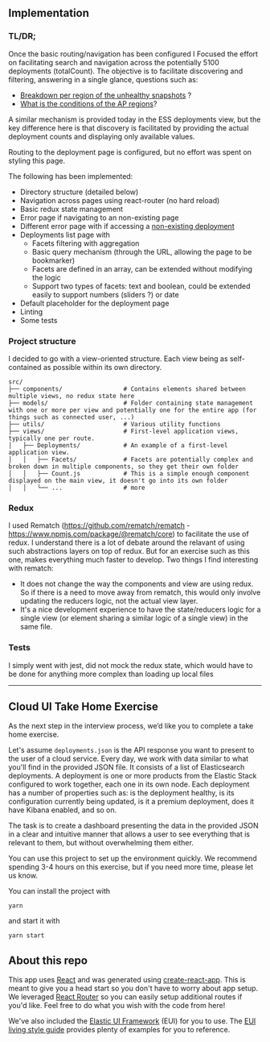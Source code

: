 ## Implementation

### TL/DR;

Once the basic routing/navigation has been configured I Focused the effort on facilitating search and navigation across the potentially 5100 deployments (totalCount). The objective is to facilitate discovering and filtering, answering in a single glance, questions such as:

- [Breakdown per region of the unhealthy snapshots](http://localhost:3000/deployments?q=%7B%22snapshots.healthy%22%3A%7B%22%24eq%22%3Afalse%7D%7D) ?
- [What is the conditions of the AP regions](http://localhost:3000/deployments?q=%7B%22regionId%22%3A%7B%22%24in%22%3A%5B%22ap-southeast-2%22%2C%22ap-northeast-1%22%2C%22ap-southeast-1%22%5D%7D%7D)?

A similar mechanism is provided today in the ESS deployments view, but the key difference here is that discovery is facilitated by providing the actual deployment counts and displaying only available values.

Routing to the deployment page is configured, but no effort was spent on styling this page.

The following has been implemented:

- Directory structure (detailed below)
- Navigation across pages using react-router (no hard reload)
- Basic redux state management
- Error page if navigating to an non-existing page
- Different error page with if accessing a [non-existing deployment](http://localhost:3000/deployment/a3443d37-faca-5595-87b9-5a4518b0a620efefe)
- Deployments list page with
  - Facets filtering with aggregation
  - Basic query mechanism (through the URL, allowing the page to be bookmarker)
  - Facets are defined in an array, can be extended without modifying the logic
  - Support two types of facets: text and boolean, could be extended easily to support numbers (sliders ?) or date
- Default placeholder for the deployment page
- Linting
- Some tests

### Project structure

I decided to go with a view-oriented structure. Each view being as self-contained as possible within its own directory.

```
src/
├── components/                 # Contains elements shared between multiple views, no redux state here
├── models/                     # Folder containing state management with one or more per view and potentially one for the entire app (for things such as connected user, ...)
├── utils/                      # Various utility functions
├── views/                      # First-level application views, typically one per route.
│   ├── Deployments/            # An example of a first-level application view.
│   │   ├── Facets/             # Facets are potentially complex and broken down in multiple components, so they get their own folder
│   │   ├── Count.js            # This is a simple enough component displayed on the main view, it doesn't go into its own folder
│   │   └── ...                 # more
```

### Redux

I used Rematch (https://github.com/rematch/rematch - https://www.npmjs.com/package/@rematch/core) to facilitate the use of redux. I understand there is a lot of debate around the relavant of using such abstractions layers on top of redux. But for an exercise such as this one, makes everything much faster to develop. Two things I find interesting with rematch:

- It does not change the way the components and view are using redux. So if there is a need to move away from rematch, this would only involve updating the reducers logic, not the actual view layer.
- It's a nice development experience to have the state/reducers logic for a single view (or element sharing a similar logic of a single view) in the same file.

### Tests

I simply went with jest, did not mock the redux state, which would have to be done for anything more complex than loading up local files

---

## Cloud UI Take Home Exercise

As the next step in the interview process, we’d like you to complete a take home exercise.

Let's assume `deployments.json` is the API response you want to present to the user of a cloud service. Every day, we work with data similar to what you'll find in the provided JSON file. It consists of a list of Elasticsearch deployments. A deployment is one or more products from the Elastic Stack configured to work together, each one in its own node. Each deployment has a number of properties such as: is the deployment healthy, is its configuration currently being updated, is it a premium deployment, does it have Kibana enabled, and so on.

The task is to create a dashboard presenting the data in the provided JSON in a clear and intuitive manner that allows a user to see everything that is relevant to them, but without overwhelming them either.

You can use this project to set up the environment quickly.
We recommend spending 3-4 hours on this exercise, but if you need more time, please let us know.

You can install the project with

```
yarn
```

and start it with

```
yarn start
```

## About this repo

This app uses [React](https://reactjs.org/) and was generated using [create-react-app](https://github.com/facebook/create-react-app). This is meant to give you a head start so you don't have to worry about app setup. We leveraged [React Router](https://github.com/ReactTraining/react-router) so you can easily setup additional routes if you'd like. Feel free to do what you wish with the code from here!

We've also included the [Elastic UI Framework](https://github.com/elastic/eui) (EUI) for you to use. The [EUI living style guide](https://elastic.github.io/eui/#/) provides plenty of examples for you to reference.
